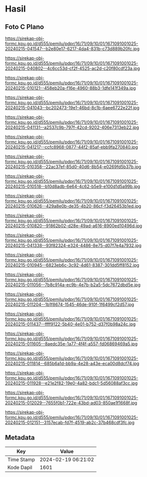 # Hasil

## Foto C Plano

https://sirekap-obj-formc.kpu.go.id/d555/pemilu/pdpr/16/71/09/10/01/1671091001025-20240215-041547--b2e80e17-6217-4da4-831b-c73d889b20fc.jpg

https://sirekap-obj-formc.kpu.go.id/d555/pemilu/pdpr/16/71/09/10/01/1671091001025-20240215-040802--4c6cc53d-cf2f-4525-ac2d-c20f80cdf23a.jpg

https://sirekap-obj-formc.kpu.go.id/d555/pemilu/pdpr/16/71/09/10/01/1671091001025-20240215-010121--458eb20a-f16e-4960-88b3-1dfe141f349a.jpg

https://sirekap-obj-formc.kpu.go.id/d555/pemilu/pdpr/16/71/09/10/01/1671091001025-20240215-041043--bc202473-19e1-46bd-8c1b-6aee6722e22f.jpg

https://sirekap-obj-formc.kpu.go.id/d555/pemilu/pdpr/16/71/09/10/01/1671091001025-20240215-041131--a2537c9b-797f-42cd-9202-406e7313eb22.jpg

https://sirekap-obj-formc.kpu.go.id/d555/pemilu/pdpr/16/71/09/10/01/1671091001025-20240215-041217--ccfc8968-0877-44f2-85af-ebb9fa270840.jpg

https://sirekap-obj-formc.kpu.go.id/d555/pemilu/pdpr/16/71/09/10/01/1671091001025-20240215-010358--22ac37ef-85d0-40d6-8b54-e0269fd5b37b.jpg

https://sirekap-obj-formc.kpu.go.id/d555/pemilu/pdpr/16/71/09/10/01/1671091001025-20240215-010518--b10d8adb-6e64-4c62-b5e9-e100d1d5a99b.jpg

https://sirekap-obj-formc.kpu.go.id/d555/pemilu/pdpr/16/71/09/10/01/1671091001025-20240215-010626--429a8e0b-de35-4b20-86cf-f3d26453b1ed.jpg

https://sirekap-obj-formc.kpu.go.id/d555/pemilu/pdpr/16/71/09/10/01/1671091001025-20240215-010820--91862b02-d28e-49ad-a616-8900ed10496d.jpg

https://sirekap-obj-formc.kpu.go.id/d555/pemilu/pdpr/16/71/09/10/01/1671091001025-20240215-041338--93f82324-e324-4486-8e75-d07f7e4a7932.jpg

https://sirekap-obj-formc.kpu.go.id/d555/pemilu/pdpr/16/71/09/10/01/1671091001025-20240215-010945--6823eb6c-3c92-4d61-8387-301dd5ff8152.jpg

https://sirekap-obj-formc.kpu.go.id/d555/pemilu/pdpr/16/71/09/10/01/1671091001025-20240215-011056--7b8c914a-ec9b-4e7b-b2a5-5dc7672dbd5e.jpg

https://sirekap-obj-formc.kpu.go.id/d555/pemilu/pdpr/16/71/09/10/01/1671091001025-20240215-011204--1b1f8674-1545-46de-910f-1f6499cf2d57.jpg

https://sirekap-obj-formc.kpu.go.id/d555/pemilu/pdpr/16/71/09/10/01/1671091001025-20240215-011437--ffff9122-5b40-4e01-b752-d37f0b98a24c.jpg

https://sirekap-obj-formc.kpu.go.id/d555/pemilu/pdpr/16/71/09/10/01/1671091001025-20240215-011605--8aedc35e-1a77-4f4f-a557-fd06869469a5.jpg

https://sirekap-obj-formc.kpu.go.id/d555/pemilu/pdpr/16/71/09/10/01/1671091001025-20240215-011814--685b6a1d-bb9a-4e28-a43e-eca00d8dcf74.jpg

https://sirekap-obj-formc.kpu.go.id/d555/pemilu/pdpr/16/71/09/10/01/1671091001025-20240215-011928--e21e2f82-19e0-4a82-bdc1-5d56088af3cc.jpg

https://sirekap-obj-formc.kpu.go.id/d555/pemilu/pdpr/16/71/09/10/01/1671091001025-20240215-012029--7655f0b1-722e-43bd-ad03-850ae1f1668f.jpg

https://sirekap-obj-formc.kpu.go.id/d555/pemilu/pdpr/16/71/09/10/01/1671091001025-20240215-012151--3157ecab-fd7f-4519-ab2c-37b468cdf3fc.jpg


## Metadata

| Key        | Value               |
| ---------- | ------------------- |
| Time Stamp | 2024-02-19 06:21:02 |
| Kode Dapil | 1601                |



